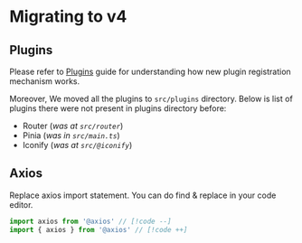 # Migrating to v4

## Plugins

Please refer to [Plugins](/guide/getting-started/plugins) guide for understanding how new plugin registration mechanism works.

Moreover, We moved all the plugins to `src/plugins` directory. Below is list of plugins there were not present in plugins directory before:

- Router (_was at `src/router`_)
- Pinia (_was in `src/main.ts`_)
- Iconify (_was at `src/@iconify`_)

## Axios

Replace axios import statement. You can do find & replace in your code editor.

```ts
import axios from '@axios' // [!code --]
import { axios } from '@axios' // [!code ++]
```
